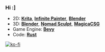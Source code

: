 ### Hi :]

* 2D: [**Krita**](https://krita.org/), [**Infinite Painter**](https://www.infinitestudio.art/), [**Blender**](https://www.blender.org/)
* 3D: [**Blender**](https://www.blender.org/), [**Nomad Sculpt**](https://nomadsculpt.com/), [**MagicaCSG**](https://ephtracy.github.io/index.html?page=magicacsg)
* Game Engine: [**Bevy**](https://bevyengine.org/) 
* Code: [**Rust**](https://www.rust-lang.org/)

[![ko-fi](https://ko-fi.com/img/githubbutton_sm.svg)](https://ko-fi.com/ameknite)
